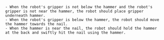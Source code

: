 
    - When the robot's gripper is not below the hammer and the robot's gripper is not near the hammer, the robot should place gripper underneath hammer.
    - When the robot's gripper is below the hammer, the robot should move the hammer towards the nail.
    - When the hammer is near the nail, the robot should hold the hammer at the back and swiftly hit the nail using the hammer.